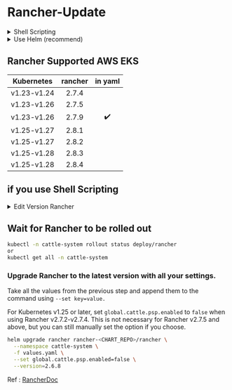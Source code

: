# Rancher-Update

<details >
<summary>Shell Scripting</summary>

- Dowload Shell Scripting

  ```bash
  curl -fsSL -o read-rancher.sh https://raw.githubusercontent.com/SanyaTangook/Rancher-Update/main/read-rancher.sh
  ```

- Run Shell

  ```bash
  chmod u+x read-rancher.sh
  ./read-rancher.sh
  ```

</details>
<details>
<summary>Use Helm (recommend) </summary>

- install Helm

```bash
> curl -fsSL -o get_helm.sh https://raw.githubusercontent.com/helm/helm/main/scripts/get-helm-3
> chmod 700 get_helm.sh
> ./get_helm.sh
```

> Back Up Config rancher

```bash
helm get values rancher -n cattle-system -o yaml > values.yaml

helm upgrade rancher rancher-stable/rancher \
  --namespace cattle-system \
  -f values.yaml \
  --set global.cattle.psp.enabled=false \
  --version={version}
```

</details>

## Rancher Supported AWS EKS

Kubernetes | rancher | in yaml|
|:-------:|:-------:|:---:|
|v1.23-v1.24| 2.7.4|  |
|v1.23-v1.26| 2.7.5|  |
|v1.23-v1.26| 2.7.9| :heavy_check_mark:|
|v1.25-v1.27| 2.8.1|  |
|v1.25-v1.27| 2.8.2|  |
|v1.25-v1.28| 2.8.3|  |
|v1.25-v1.28| 2.8.4|  |

## if you use Shell Scripting
<details>
<summary> Edit Version Rancher </summary>

- vim or nano read-update.sh

```bash
vim read-update.sh
or
nano read-update.sh
```

- Edit tng all kind

```yaml
chart: rancher-{Version}
and
containers:
      - image: rancher/rancher: {Version}
```

- apply file Rancher
  
```bash
kubectl apply -f read-update.sh

```

</details>

## Wait for Rancher to be rolled out
  
```bash
kubectl -n cattle-system rollout status deploy/rancher
or
kubectl get all -n cattle-system
```

### Upgrade Rancher to the latest version with all your settings.

Take all the values from the previous step and append them to the command using `--set key=value.`

For Kubernetes v1.25 or later, set `global.cattle.psp.enabled` to `false` when using Rancher v2.7.2-v2.7.4. This is not necessary for Rancher v2.7.5 and above, but you can still manually set the option if you choose.

```bash
helm upgrade rancher rancher-<CHART_REPO>/rancher \
  --namespace cattle-system \
  -f values.yaml \
  --set global.cattle.psp.enabled=false \
  --version=2.6.8
```

Ref : [RancherDoc](https://ranchermanager.docs.rancher.com/getting-started/installation-and-upgrade/install-upgrade-on-a-kubernetes-cluster/upgrades)
